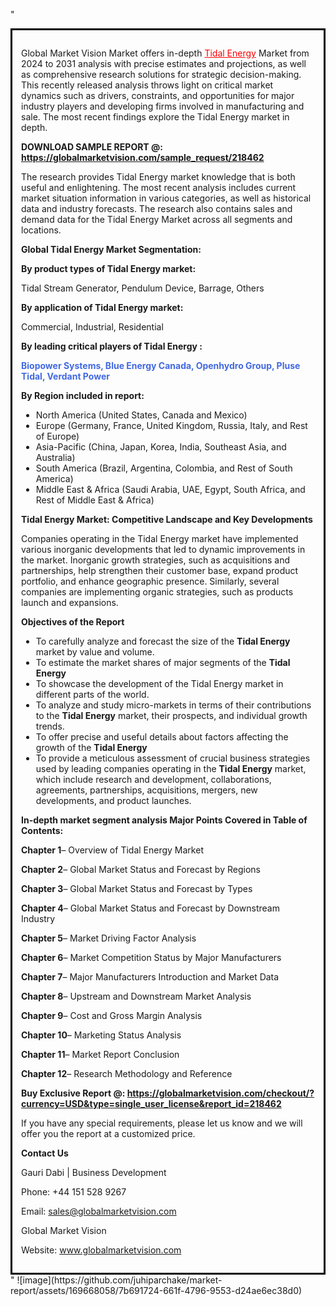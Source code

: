 "<div style='border: 3px solid black; padding: 1em;'>

Global Market Vision Market offers in-depth <a style='color: #ff0000;' href='https://globalmarketvision.com/reports/global-tidal-energy-market/218462'>Tidal Energy</a> Market from 2024 to 2031 analysis with precise estimates and projections, as well as comprehensive research solutions for strategic decision-making. This recently released analysis throws light on critical market dynamics such as drivers, constraints, and opportunities for major industry players and developing firms involved in manufacturing and sale. The most recent findings explore the Tidal Energy market in depth.

<strong>DOWNLOAD SAMPLE REPORT @:</strong><strong> <a style='color: #ff0000;' href='https://globalmarketvision.com/sample_request/218462?utm_source=linkedinPulse&utm_medium=Juhi&utm_campaign=Juhi'><strong>https://globalmarketvision.com/sample_request/218462</strong></a></strong>

The research provides Tidal Energy market knowledge that is both useful and enlightening. The most recent analysis includes current market situation information in various categories, as well as historical data and industry forecasts. The research also contains sales and demand data for the Tidal Energy Market across all segments and locations.

<strong>Global Tidal Energy Market Segmentation:</strong>

<strong>By product types of Tidal Energy market:</strong>

Tidal Stream Generator, Pendulum Device, Barrage, Others

<strong>By application of Tidal Energy market:</strong>

Commercial, Industrial, Residential

<strong>By leading critical players of Tidal Energy :</strong>

<strong style='color: #4169e1;'>Biopower Systems, Blue Energy Canada, Openhydro Group, Pluse Tidal, Verdant Power</strong>

<strong>By Region included in report:</strong>
<ul>
  <li>North America (United States, Canada and Mexico)</li>
  <li>Europe (Germany, France, United Kingdom, Russia, Italy, and Rest of Europe)</li>
  <li>Asia-Pacific (China, Japan, Korea, India, Southeast Asia, and Australia)</li>
  <li>South America (Brazil, Argentina, Colombia, and Rest of South America)</li>
  <li>Middle East &amp; Africa (Saudi Arabia, UAE, Egypt, South Africa, and Rest of Middle East &amp; Africa)</li>
</ul>
<strong>Tidal Energy Market: Competitive Landscape and Key Developments</strong>

Companies operating in the Tidal Energy market have implemented various inorganic developments that led to dynamic improvements in the market. Inorganic growth strategies, such as acquisitions and partnerships, help strengthen their customer base, expand product portfolio, and enhance geographic presence. Similarly, several companies are implementing organic strategies, such as products launch and expansions.

<strong>Objectives of the Report</strong>
<ul>
  <li>To carefully analyze and forecast the size of the <strong>Tidal Energy</strong> market by value and volume.</li>
  <li>To estimate the market shares of major segments of the <strong>Tidal Energy</strong></li>
  <li>To showcase the development of the Tidal Energy market in different parts of the world.</li>
  <li>To analyze and study micro-markets in terms of their contributions to the <strong>Tidal Energy</strong> market, their prospects, and individual growth trends.</li>
  <li>To offer precise and useful details about factors affecting the growth of the <strong>Tidal Energy</strong></li>
  <li>To provide a meticulous assessment of crucial business strategies used by leading companies operating in the <strong>Tidal Energy</strong> market, which include research and development, collaborations, agreements, partnerships, acquisitions, mergers, new developments, and product launches.</li>
</ul>
<strong>In-depth market segment analysis Major Points Covered in Table of Contents:</strong>

<strong>Chapter 1</strong>– Overview of Tidal Energy Market

<strong>Chapter 2</strong>– Global Market Status and Forecast by Regions

<strong>Chapter 3</strong>– Global Market Status and Forecast by Types

<strong>Chapter 4</strong>– Global Market Status and Forecast by Downstream Industry

<strong>Chapter 5</strong>– Market Driving Factor Analysis

<strong>Chapter 6</strong>– Market Competition Status by Major Manufacturers

<strong>Chapter 7</strong>– Major Manufacturers Introduction and Market Data

<strong>Chapter 8</strong>– Upstream and Downstream Market Analysis

<strong>Chapter 9</strong>– Cost and Gross Margin Analysis

<strong>Chapter 10</strong>– Marketing Status Analysis

<strong>Chapter 11</strong>– Market Report Conclusion

<strong>Chapter 12</strong>– Research Methodology and Reference

<strong>Buy Exclusive Report @: <strong><a style='color: #ff0000;' href='https://globalmarketvision.com/checkout/?currency=USD&type=single_user_license&report_id=218462?utm_source=linkedinPulse&utm_medium=Juhi&utm_campaign=Juhi'>https://globalmarketvision.com/checkout/?currency=USD&type=single_user_license&report_id=218462</a></strong>
</strong>

If you have any special requirements, please let us know and we will offer you the report at a customized price.

<strong>Contact Us</strong>

Gauri Dabi | Business Development

Phone: +44 151 528 9267

Email: <a href='mailto:sales@globalmarketvision.com'>sales@globalmarketvision.com</a>

Global Market Vision

Website: <a href='http://www.globalmarketvision.com/'>www.globalmarketvision.com</a>

</div>"
![image](https://github.com/juhiparchake/market-report/assets/169668058/7b691724-661f-4796-9553-d24ae6ec38d0)

